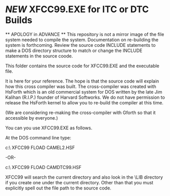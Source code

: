  # *NEW* XFCC99.EXE for ITC or DTC Builds
 
**  APOLOGY in ADVANCE **
This repository is not a mirror image of the file system needed to compile the system.
Documentation on re-building the system is forthcoming. 
Review the source code INCLUDE statements to make a DOS directory structure to match or change the INCLUDE statements in the source coode.

This folder contains the source code for XFCC99.EXE and the executable file.

It is here for your reference. The hope is that the source code will explain how this cross compiler was built.
The cross-compiler was created with HsForth which is an old commercial system for DOS written by the late Jim Kalihan (R.I.P.) founder of Harvard Softworks. We do not have permission to release the HsForth kernel to allow you to re-build the compiler at this time.

(We are considering re-making the cross-compiler with Gforth so that it accessible by everyone.)

You can you use XFCC99.EXE as follows.

At the DOS command line type:

c:\ XFCC99 FLOAD CAMEL2.HSF   <enter>

-OR-

c:\ XFCC99 FLOAD CAMDTC99.HSF   <enter>


XFCC99 will search the current directory and also look in the \LIB directory if you create one under the current directory.  Other than that you must explicitly spell out the file path to the source code.

